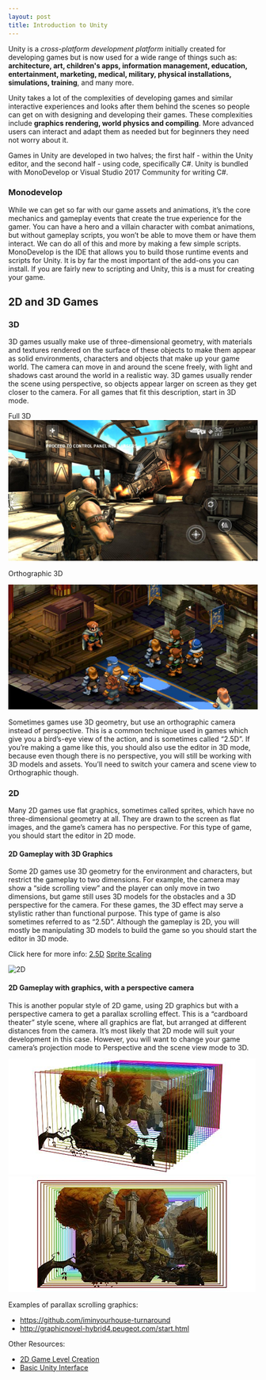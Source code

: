 ```yaml
---
layout: post
title: Introduction to Unity
---
```



Unity is a _cross-platform development platform_ initially created for developing games but is now used for a wide range of things such as: **architecture, art, children's apps, information management, education, entertainment, marketing, medical, military, physical installations, simulations, training**, and many more.

Unity takes a lot of the complexities of developing games and similar interactive experiences and looks after them behind the scenes so people can get on with designing and developing their games. These complexities include **graphics rendering, world physics and compiling**. More advanced users can interact and adapt them as needed but for beginners they need not worry about it.

Games in Unity are developed in two halves; the first half - within the Unity editor, and the second half - using code, specifically C#. Unity is bundled with MonoDevelop or Visual Studio 2017 Community for writing C#.
 

### Monodevelop

While we can get so far with our game assets and animations, it’s the core mechanics and gameplay events that create the true experience for the gamer. You can have a hero and a villain character with combat animations, but without gameplay scripts, you won’t be able to move them or have them interact. We can do all of this and more by making a few simple scripts. MonoDevelop is the IDE that allows you to build those runtime events and scripts for Unity. It is by far the most important of the add-ons you can install. If you are fairly new to scripting and Unity, this is a must for creating your game. 

## 2D and 3D Games

### 3D 

3D games usually make use of three-dimensional geometry, with materials and textures rendered on the surface of these objects to make them appear as solid environments, characters and objects that make up your game world. The camera can move in and around the scene freely, with light and shadows cast around the world in a realistic way. 3D games usually render the scene using perspective, so objects appear larger on screen as they get closer to the
camera. For all games that fit this description, start in 3D mode.

Full 3D
![3Deg](https://github.com/kimfoo/unitygamedevelopment/blob/master/3Deg.jpg?raw=true)

Orthographic 3D

![ortho](https://github.com/kimfoo/unitygamedevelopment/blob/master/ortho3.jpg?raw=true)

Sometimes games use 3D geometry, but use an orthographic camera instead of perspective. This is a common technique used in games which give you a bird’s-eye view of the action, and is sometimes called “2.5D”. If you’re making a game like this, you should also use the editor in 3D mode, because even though there is no perspective, you will still be working with 3D models and assets. You’ll need to switch your camera and scene view to Orthographic though.


### 2D

Many 2D games use flat graphics, sometimes called sprites, which have no three-dimensional geometry at all. They are drawn to the screen as flat images, and the game’s camera has no perspective. For this type of game, you should start the editor in 2D mode.

#### 2D Gameplay with 3D Graphics

Some 2D games use 3D geometry for the environment and characters, but restrict
the gameplay to two dimensions. For example, the camera may show a “side scrolling view” and the player can only move in two dimensions, but game still uses 3D models for the obstacles and a 3D perspective for the camera. For these games, the 3D effect may serve a stylistic rather than functional purpose. This type of game is also sometimes referred to as “2.5D”. Although the gameplay is 2D, you will mostly be manipulating 3D models to build the game so you should start the editor in 3D mode.

Click here for more info:
[2.5D](https://www.giantbomb.com/25d/3015-660/)
[Sprite Scaling](https://www.youtube.com/watch?v=9PMjuq-GO5c)

![2D](https://static.giantbomb.com/uploads/original/0/30/1083239-shadowcomplex_screen14.jpg?raw=true)

#### 2D Gameplay with graphics, with a perspective camera

This is another popular style of 2D game, using 2D graphics but with a perspective camera to get a parallax scrolling effect. This is a “cardboard theater” style scene, where all graphics are flat, but arranged at different distances from the camera. It’s most likely that 2D mode will suit your development in this case. However, you will want to change your game camera’s 
projection mode to Perspective and the scene view mode to 3D.

![2D1](https://github.com/kimfoo/unitygamedevelopment/blob/master/parscroll.jpg?raw=true)
![2D2](https://github.com/kimfoo/unitygamedevelopment/blob/master/parscroll2.jpg?raw=true)

Examples of parallax scrolling graphics:
- https://github.com/iminyourhouse-turnaround
- http://graphicnovel-hybrid4.peugeot.com/start.html


Other Resources:
- [2D Game Level Creation](http://ptgmedia.pearsoncmg.com/images/9780321957726/samplepages/9780321957726.pdf)
- [Basic Unity Interface](http://gardensandmachines.com/Gamedesign/01_IntroToUnityDev_Interface_CB.pdf)




